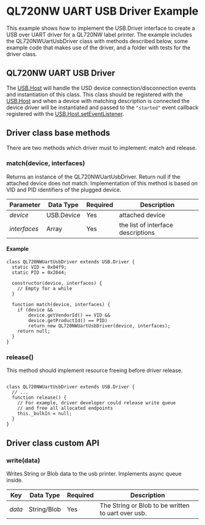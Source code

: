 # QL720NW UART USB Driver Example

This example shows how to implement the USB.Driver interface to create a USB over UART driver for a QL720NW label printer.  The example includes the QL720NWUartUsbDriver class with methods described below, some example code that makes use of the driver, and a folder with tests for the driver class.

## QL720NW UART USB Driver

The [USB.Host](../USB/) will handle the USD device connection/disconnection events and instantiation of this class. This class should be registered with the [USB.Host](../USB/) and when a device with matching description is connected the device driver will be instantiated and passed to the `"started"` event callback registered with the [USB.Host.setEventListener](../USB/).

## Driver class base methods

There are two methods which driver must to implement: match and release.

### match(device, interfaces)

Returns an instance of the QL720NWUartUsbDriver. Return null if the attached device does not match. Implementation of this method is based on VID and PID identifiers of the plugged device.

| Parameter   | Data Type | Required | Description |
| ----------- | --------- | -------- | ----------- |
| *device*  | USB.Device  | Yes      | attached device |
| *interfaces* | Array | Yes | the list of interface descriptions |


#### Example

```squirrel
class QL720NWUartUsbDriver extends USB.Driver {
  static VID = 0x04f9;
  static PID = 0x2044;

  constructor(device, interfaces) {
    // Empty for a while
  }

  function match(device, interfaces) {
    if (device &&
        device.getVendorId() == VID &&
        device.getProductId() == PID)
        return new QL720NWUartUsbDriver(device, interfaces);
    return null;
  }
}

```

### release()

This method should implement resource freeing before driver release.

```squirrel

class QL720NWUartUsbDriver extends USB.Driver {
  // ...
  function release() {
    // For example, driver developer could release write queue
    // and free all allocated endpoints
    this._bulkIn = null;
  }
}
```

## Driver class custom API

### write(data)

Writes String or Blob data to the usb printer. Implements async queue inside.


| Key | Data Type | Required | Description |
| --- | --------- | -------- | ----------- |
| *data* | String/Blob | Yes | The String or Blob to be written to uart over usb.|
